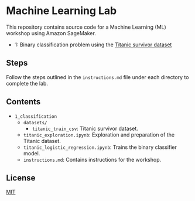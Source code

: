 # Machine Learning Lab

This repository contains source code for a Machine Learning (ML) workshop using Amazon SageMaker. 
* 1: Binary classification problem using the [Titanic survivor dataset](https://www.kaggle.com/hesh97/titanicdataset-traincsv)


## Steps

Follow the steps outlined in the `instructions.md` file under each directory to complete the lab.


## Contents

* `1_classification`
  * `datasets/`
    * `titanic_train_csv`: Titanic survivor dataset.
  * `titanic_exploration.ipynb`: Exploration and preparation of the Titanic dataset.
  * `titanic_logistic_regression.ipynb`: Trains the binary classifier model.
  * `instructions.md`: Contains instructions for the workshop.


## License

[MIT](https://choosealicense.com/licenses/mit/)